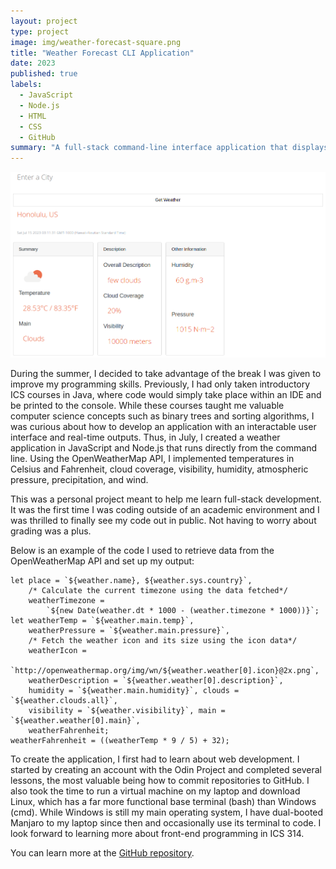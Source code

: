 ```yaml
---
layout: project
type: project
image: img/weather-forecast-square.png
title: "Weather Forecast CLI Application"
date: 2023
published: true
labels:
  - JavaScript
  - Node.js
  - HTML
  - CSS
  - GitHub
summary: "A full-stack command-line interface application that displays real-time weather forecasts for over 200,000 cities."
---
```

<p align="center">
  <img src="../img/weather-forecast-full.png" />
</p>

During the summer, I decided to take advantage of the break I was given to improve my programming skills. Previously, I had only taken introductory ICS courses in Java, where code would simply take place within an IDE and be printed to the console. While these courses taught me valuable computer science concepts such as binary trees and sorting algorithms, I was curious about how to develop an application with an interactable user interface and real-time outputs. Thus, in July, I created a weather application in JavaScript and Node.js that runs directly from the command line. Using the OpenWeatherMap API, I implemented temperatures in Celsius and Fahrenheit, cloud coverage, visibility, humidity, atmospheric pressure, precipitation, and wind.

This was a personal project meant to help me learn full-stack development. It was the first time I was coding outside of an academic environment and I was thrilled to finally see my code out in public. Not having to worry about grading was a plus.

Below is an example of the code I used to retrieve data from the OpenWeatherMap API and set up my output:

```
let place = `${weather.name}, ${weather.sys.country}`,
    /* Calculate the current timezone using the data fetched*/
    weatherTimezone =
        `${new Date(weather.dt * 1000 - (weather.timezone * 1000))}`;
let weatherTemp = `${weather.main.temp}`,
    weatherPressure = `${weather.main.pressure}`,
    /* Fetch the weather icon and its size using the icon data*/
    weatherIcon =
        `http://openweathermap.org/img/wn/${weather.weather[0].icon}@2x.png`,
    weatherDescription = `${weather.weather[0].description}`,
    humidity = `${weather.main.humidity}`, clouds = `${weather.clouds.all}`,
    visibility = `${weather.visibility}`, main = `${weather.weather[0].main}`,
    weatherFahrenheit;
weatherFahrenheit = ((weatherTemp * 9 / 5) + 32);
```

To create the application, I first had to learn about web development. I started by creating an account with the Odin Project and completed several lessons, the most valuable being how to commit repositories to GitHub. I also took the time to run a virtual machine on my laptop and download Linux, which has a far more functional base terminal (bash) than Windows (cmd). While Windows is still my main operating system, I have dual-booted Manjaro to my laptop since then and occasionally use its terminal to code. I look forward to learning more about front-end programming in ICS 314.

You can learn more at the [GitHub repository](https://github.com/MRasavong/weather-cli-app).
